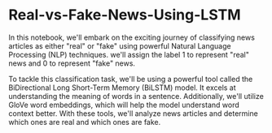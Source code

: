 # Real-vs-Fake-News-Using-LSTM

In this notebook, we'll embark on the exciting journey of classifying news articles as either "real" or "fake" using powerful Natural Language Processing (NLP) techniques. we'll assign the label 1 to represent "real" news and 0 to represent "fake" news.

To tackle this classification task, we'll be using a powerful tool called the BiDirectional Long Short-Term Memory (BiLSTM) model. It excels at understanding the meaning of words in a sentence. Additionally, we'll utilize GloVe word embeddings, which will help the model understand word context better. With these tools, we'll analyze news articles and determine which ones are real and which ones are fake.